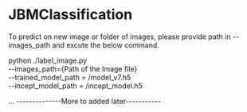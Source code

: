 # JBMClassification
To predict on new image or folder of images, please provide path in --images_path and excute the below command. 


python ./label_image.py \
--images_path={Path of the Image file} \
--trained_model_path = /model_v7.h5 \
--incept_model_path = /incept_model.h5 

...
--------------More to added later-----------
